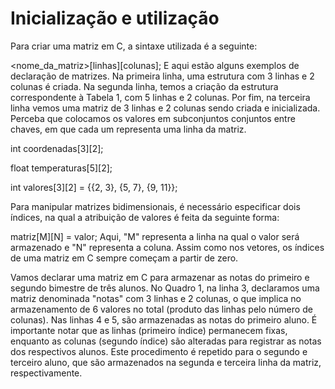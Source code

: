 # Inicialização e utilização
Para criar uma matriz em C, a sintaxe utilizada é a seguinte:

<tipo> <nome_da_matriz>[linhas][colunas];
E aqui estão alguns exemplos de declaração de matrizes. Na primeira linha, uma estrutura com 3 linhas e 2 colunas é criada. Na segunda linha, temos a criação da estrutura correspondente à Tabela 1, com 5 linhas e 2 colunas. Por fim, na terceira linha vemos uma matriz de 3 linhas e 2 colunas sendo criada e inicializada. Perceba que colocamos os valores em subconjuntos conjuntos entre chaves, em que cada um representa uma linha da matriz.

int coordenadas[3][2];

float temperaturas[5][2];

int valores[3][2] = {{2, 3}, {5, 7}, {9, 11}}; 

Para manipular matrizes bidimensionais, é necessário especificar dois índices, na qual a atribuição de valores é feita da seguinte forma:

matriz[M][N] = valor;
Aqui, "M" representa a linha na qual o valor será armazenado e "N" representa a coluna. Assim como nos vetores, os índices de uma matriz em C sempre começam a partir de zero.

Vamos declarar uma matriz em C para armazenar as notas do primeiro e segundo bimestre de três alunos. No Quadro 1, na linha 3, declaramos uma matriz denominada "notas" com 3 linhas e 2 colunas, o que implica no armazenamento de 6 valores no total (produto das linhas pelo número de colunas). Nas linhas 4 e 5, são armazenadas as notas do primeiro aluno. É importante notar que as linhas (primeiro índice) permanecem fixas, enquanto as colunas (segundo índice) são alteradas para registrar as notas dos respectivos alunos. Este procedimento é repetido para o segundo e terceiro aluno, que são armazenados na segunda e terceira linha da matriz, respectivamente.